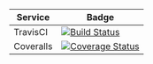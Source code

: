 | Service   | Badge  |
|-----------|--------|
| TravisCI  | [![Build Status](https://travis-ci.org/andrefarzat/regex-golf.svg?branch=master)](https://travis-ci.org/andrefarzat/regex-golf) |
| Coveralls | [![Coverage Status](https://coveralls.io/repos/github/andrefarzat/regex-golf/badge.svg?branch=master)](https://coveralls.io/github/andrefarzat/regex-golf?branch=master) |